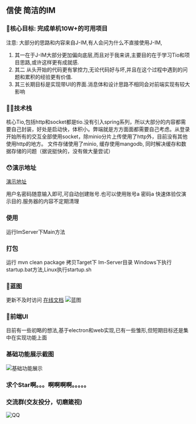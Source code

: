 ##  信使  简洁的IM

### 🤩核心目标: 完成单机10W+的可用项目

注意: 大部分的思路和内容来自J-IM,有人会问为什么不直接使用J-IM,
1. 其一在于J-IM大部分更加偏向底层,而且对于我来讲,主要目的在于学习Tio和项目思路,或许这样更有成就感.
2. 其二 从头开始的代码更有掌控力,无论代码好与坏,并且在这个过程中遇到的问题和累积的经验更有价值.
3. 其三长期目标是实现带UI的界面.消息体和设计思路不相同会对前端实现有较大影响

### 🤦‍♀️技术栈

核心Tio,包括http和socket都是tio.没有引入spring系列，所以大部分的内容都需要自己封装，好处是启动快，体积小。弊端就是方方面面都需要自己考虑。从登录开始所有的交互全部使用socket，除minio分片上传使用了http外，目前没有其他使用http的地方。 文件存储使用了minio, 缓存使用mangodb, 同时解决缓存和数据存储的问题（据说挺快的，没有做大量尝试）

### 😯演示地址

[演示地址](http://8.142.64.52:8888/)

用户名密码随意输入即可,可自动创建账号.也可以使用账号a 密码a 快速体验仅演示目的.服务器的内容不定期清理

### 使用

运行ImServer下Main方法

### 打包

运行 mvn clean package
拷贝Target下 Im-Server目录
Windows下执行startup.bat方法,Linux执行startup.sh
 
### 🤣蓝图 
更新不及时访问 [在线文档](https://www.yuque.com/docs/share/8d1a4d1d-954d-478c-b23d-511d4558eed9)
![蓝图](https://images.gitee.com/uploads/images/2021/1120/001640_63e5732b_1446263.png "屏幕截图.png")

### 🎉前端UI
目前有一些初略的想法,基于electron和web实现,已有一些雏形,但短期目标还是集中在实现功能上面

### 基础功能展示截图
![基础功能展示](https://images.gitee.com/uploads/images/2021/1023/172511_3aa221d9_1446263.png "屏幕截图.png")

### 求个Star啊。。。啊啊啊啊。。。。。

### 交流群(交友投分，切磨箴视)
![QQ](https://images.gitee.com/uploads/images/2021/1011/000709_d88c0f1a_1446263.png "屏幕截图.png")